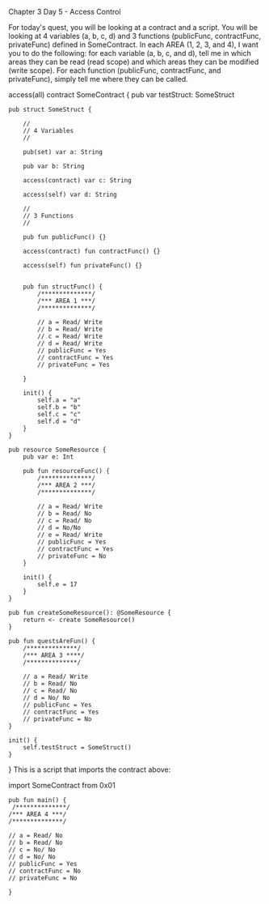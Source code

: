 Chapter 3 Day 5 - Access Control

For today's quest, you will be looking at a contract and a script. You will be looking at 4 variables (a, b, c, d) and 3 functions (publicFunc, contractFunc, privateFunc) defined in SomeContract. In each AREA (1, 2, 3, and 4), I want you to do the following: for each variable (a, b, c, and d), tell me in which areas they can be read (read scope) and which areas they can be modified (write scope). For each function (publicFunc, contractFunc, and privateFunc), simply tell me where they can be called.

access(all) contract SomeContract {
    pub var testStruct: SomeStruct

    pub struct SomeStruct {

        //
        // 4 Variables
        //

        pub(set) var a: String

        pub var b: String

        access(contract) var c: String

        access(self) var d: String

        //
        // 3 Functions
        //

        pub fun publicFunc() {}

        access(contract) fun contractFunc() {}

        access(self) fun privateFunc() {}


        pub fun structFunc() {
            /**************/
            /*** AREA 1 ***/
            /**************/
            
            // a = Read/ Write
            // b = Read/ Write
            // c = Read/ Write
            // d = Read/ Write
            // publicFunc = Yes
            // contractFunc = Yes
            // privateFunc = Yes
            
        }

        init() {
            self.a = "a"
            self.b = "b"
            self.c = "c"
            self.d = "d"
        }
    }

    pub resource SomeResource {
        pub var e: Int

        pub fun resourceFunc() {
            /**************/
            /*** AREA 2 ***/
            /**************/
            
            // a = Read/ Write
            // b = Read/ No
            // c = Read/ No
            // d = No/No
            // e = Read/ Write
            // publicFunc = Yes
            // contractFunc = Yes
            // privateFunc = No
        }

        init() {
            self.e = 17
        }
    }

    pub fun createSomeResource(): @SomeResource {
        return <- create SomeResource()
    }

    pub fun questsAreFun() {
        /**************/
        /*** AREA 3 ****/
        /**************/
        
        // a = Read/ Write
        // b = Read/ No
        // c = Read/ No
        // d = No/ No
        // publicFunc = Yes
        // contractFunc = Yes
        // privateFunc = No
    }

    init() {
        self.testStruct = SomeStruct()
    }
}
This is a script that imports the contract above:

import SomeContract from 0x01

    pub fun main() {
     /**************/
    /*** AREA 4 ***/
    /**************/
    
    // a = Read/ No
    // b = Read/ No
    // c = No/ No
    // d = No/ No
    // publicFunc = Yes
    // contractFunc = No
    // privateFunc = No

    }
